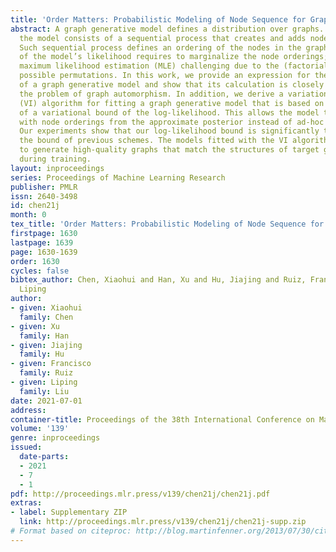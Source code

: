 ```yaml
---
title: 'Order Matters: Probabilistic Modeling of Node Sequence for Graph Generation'
abstract: A graph generative model defines a distribution over graphs. Typically,
  the model consists of a sequential process that creates and adds nodes and edges.
  Such sequential process defines an ordering of the nodes in the graph. The computation
  of the model’s likelihood requires to marginalize the node orderings; this makes
  maximum likelihood estimation (MLE) challenging due to the (factorial) number of
  possible permutations. In this work, we provide an expression for the likelihood
  of a graph generative model and show that its calculation is closely related to
  the problem of graph automorphism. In addition, we derive a variational inference
  (VI) algorithm for fitting a graph generative model that is based on the maximization
  of a variational bound of the log-likelihood. This allows the model to be trained
  with node orderings from the approximate posterior instead of ad-hoc orderings.
  Our experiments show that our log-likelihood bound is significantly tighter than
  the bound of previous schemes. The models fitted with the VI algorithm are able
  to generate high-quality graphs that match the structures of target graphs not seen
  during training.
layout: inproceedings
series: Proceedings of Machine Learning Research
publisher: PMLR
issn: 2640-3498
id: chen21j
month: 0
tex_title: 'Order Matters: Probabilistic Modeling of Node Sequence for Graph Generation'
firstpage: 1630
lastpage: 1639
page: 1630-1639
order: 1630
cycles: false
bibtex_author: Chen, Xiaohui and Han, Xu and Hu, Jiajing and Ruiz, Francisco and Liu,
  Liping
author:
- given: Xiaohui
  family: Chen
- given: Xu
  family: Han
- given: Jiajing
  family: Hu
- given: Francisco
  family: Ruiz
- given: Liping
  family: Liu
date: 2021-07-01
address:
container-title: Proceedings of the 38th International Conference on Machine Learning
volume: '139'
genre: inproceedings
issued:
  date-parts:
  - 2021
  - 7
  - 1
pdf: http://proceedings.mlr.press/v139/chen21j/chen21j.pdf
extras:
- label: Supplementary ZIP
  link: http://proceedings.mlr.press/v139/chen21j/chen21j-supp.zip
# Format based on citeproc: http://blog.martinfenner.org/2013/07/30/citeproc-yaml-for-bibliographies/
---
```

